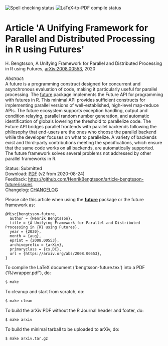 ![Spell checking status](https://github.com/HenrikBengtsson/article-bengtsson-future/workflows/Spelling/badge.svg)
![LaTeX-to-PDF compile status](https://github.com/HenrikBengtsson/article-bengtsson-future/workflows/LaTeX/badge.svg)

# Article 'A Unifying Framework for Parallel and Distributed Processing in R using Futures'

H. Bengtsson, A Unifying Framework for Parallel and Distributed Processing in R using Futures, [arXiv:2008.00553](https://arxiv.org/abs/2008.00553), 2020

_Abstract_:  
A future is a programming construct designed for concurrent and asynchronous evaluation of code, making it particularly useful for parallel processing. The [future] package implements the Future API for programming with futures in R.  This minimal API provides sufficient constructs for implementing parallel versions of well-established, high-level map-reduce APIs. The future ecosystem supports exception handling, output and condition relaying, parallel random number generation, and automatic identification of globals lowering the threshold to parallelize code. The Future API bridges parallel frontends with parallel backends following the philosophy that end-users are the ones who choose the parallel backend while the developer focuses on what to parallelize. A variety of backends exist and third-party contributions meeting the specifications, which ensure that the same code works on all backends, are automatically supported. The future framework solves several problems not addressed by other parallel frameworks in R.

Status: Submitted  
Download: [PDF](https://arxiv.org/pdf/2008.00553.pdf) (v2 from 2020-08-24)  
Feedback: https://github.com/HenrikBengtsson/article-bengtsson-future/issues  
Changelog: [CHANGELOG](https://github.com/HenrikBengtsson/article-bengtsson-future/blob/master/CHANGELOG.md)  



Please cite this article when using the **[future]** package or the future framework as:

```
@Misc{bengtsson-future,
  author = {Henrik Bengtsson},
  title = {A Unifying Framework for Parallel and Distributed Processing in {R} using Futures},
  year = {2020},
  month = {aug},
  eprint = {2008.00553},
  archiveprefix = {arXiv},
  primaryclass = {cs.DC},
  url = {https://arxiv.org/abs/2008.00553},
}
```

To compile the LaTeX document ('bengtsson-future.tex') into a PDF ('RJwrapper.pdf'), do:
```sh
$ make
```

To cleanup and start from scratch, do:
```sh
$ make clean
```

To build the arXiv PDF without the R Journal header and footer, do:
```sh
$ make arxiv
```

To build the minimal tarball to be uploaded to arXiv, do:
```sh
$ make arxiv.tar.gz
```


[future]: https://cran.r-project.org/package=future
